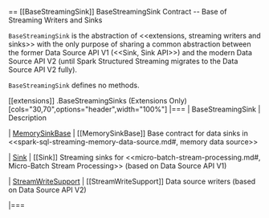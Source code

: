 == [[BaseStreamingSink]] BaseStreamingSink Contract -- Base of Streaming Writers and Sinks

`BaseStreamingSink` is the abstraction of <<extensions, streaming writers and sinks>> with the only purpose of sharing a common abstraction between the former Data Source API V1 (<<Sink, Sink API>>) and the modern Data Source API V2 (until Spark Structured Streaming migrates to the Data Source API V2 fully).

`BaseStreamingSink` defines no methods.

[[extensions]]
.BaseStreamingSinks (Extensions Only)
[cols="30,70",options="header",width="100%"]
|===
| BaseStreamingSink
| Description

| [MemorySinkBase](spark-sql-streaming-MemorySinkBase.md)
| [[MemorySinkBase]] Base contract for data sinks in <<spark-sql-streaming-memory-data-source.md#, memory data source>>

| [Sink](Sink.md)
| [[Sink]] Streaming sinks for <<micro-batch-stream-processing.md#, Micro-Batch Stream Processing>> (based on Data Source API V1)

| [StreamWriteSupport](spark-sql-streaming-StreamWriteSupport.md)
| [[StreamWriteSupport]] Data source writers (based on Data Source API V2)

|===
